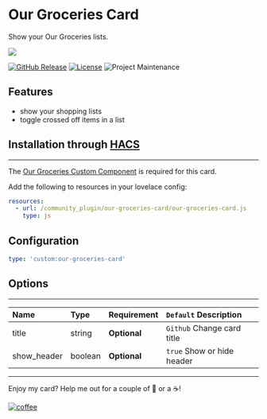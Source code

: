 # Our Groceries Card
Show your Our Groceries lists.

<img src='https://raw.githubusercontent.com/ljmerza/our-groceries-card/master/card.png' />

[![GitHub Release][releases-shield]][releases]
[![License][license-shield]](LICENSE.md)
![Project Maintenance][maintenance-shield]

## Features
* show your shopping lists
* toggle crossed off items in a list

## Installation through [HACS](https://github.com/custom-components/hacs)
---

The [Our Groceries Custom Component](https://github.com/ljmerza/ha-our-groceries) is required for this card.

Add the following to resources in your lovelace config:

```yaml
resources:
  - url: /community_plugin/our-groceries-card/our-groceries-card.js
    type: js
```

## Configuration

```yaml
type: 'custom:our-groceries-card'
```

## Options
---
| Name | Type | Requirement | `Default` Description
| :---- | :---- | :------- | :----------- |
| title | string | **Optional** | `Github` Change card title
| show_header | boolean | **Optional** | `true` Show or hide header

---

Enjoy my card? Help me out for a couple of :beers: or a :coffee:!

[![coffee](https://www.buymeacoffee.com/assets/img/custom_images/black_img.png)](https://www.buymeacoffee.com/JMISm06AD)


[commits-shield]: https://img.shields.io/github/commit-activity/y/ljmerza/our-groceries-card.svg?style=for-the-badge
[commits]: https://github.com/ljmerza/our-groceries-card/commits/master
[license-shield]: https://img.shields.io/github/license/ljmerza/our-groceries-card.svg?style=for-the-badge
[maintenance-shield]: https://img.shields.io/badge/maintainer-Leonardo%20Merza%20%40ljmerza-blue.svg?style=for-the-badge
[releases-shield]: https://img.shields.io/github/release/ljmerza/our-groceries-card.svg?style=for-the-badge
[releases]: https://github.com/ljmerza/our-groceries-card/releases
